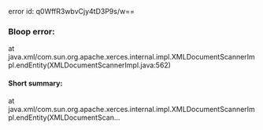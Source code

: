 error id: q0WffR3wbvCjy4tD3P9s/w==
### Bloop error:

at java.xml/com.sun.org.apache.xerces.internal.impl.XMLDocumentScannerImpl.endEntity(XMLDocumentScannerImpl.java:562)
#### Short summary: 

at java.xml/com.sun.org.apache.xerces.internal.impl.XMLDocumentScannerImpl.endEntity(XMLDocumentScan...